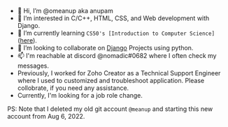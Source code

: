 - 👋 Hi, I’m @omeanup aka anupam
- 👀 I’m interested in C/C++, HTML, CSS, and Web development with Django.
- 🌱 I’m currently learning `CS50's [Introduction to Computer Science]`([here](https://cs50.harvard.edu/)).
- 💞️ I’m looking to collaborate on [Django](https://www.djangoproject.com/) Projects using python.
- 📫 I'm reachable at discord @nomadic#0682 where I often check my messages.
- Previously, I worked for Zoho Creator as a Technical Support Engineer where I used to customized and troubleshoot application. Please collobrate, if you need any assistance.
- Currently, I'm looking for a job role change.

PS: Note that I deleted my old git account `@meanup` and starting this new account from Aug 6, 2022.

<!---
omeanup/omeanup is a ✨ special ✨ repository because its `README.md` (this file) appears on your GitHub profile.
You can click the Preview link to take a look at your changes.
--->
